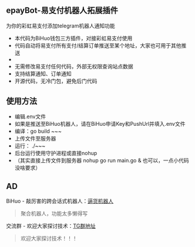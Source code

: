 


## epayBot-易支付机器人拓展插件

为你的彩虹易支付添加telegram机器人通知功能

- 本代码为BiHuo钱包三方插件，对接彩虹易支付使用
- 代码自动将易支付所有支付/结算订单推送至某个地址，大家也可用于其他推送
- 
- 无需修改易支付任何代码，外部无权限查询站点数据
- 支持结算通知、订单通知
- 开源代码，无冷门包，避免后门代码



## 使用方法

- 编辑.env文件
- 如果是推送至BiHuo机器人，请在BiHuo申请Key和PushUrl并填入.env文件
- 编译：go build ~~~
- 上传文件至服务器
- 运行： ./~~~
- 后台运行使用守护进程或直接nohup
- （其实直接上传文件到服务器 nohup go run main.go & 也可以，一点小代码没啥要求）


## AD 

BiHuo - 敲厉害的跨会话式机器人：[逼货机器人](https://t.me/b119bot)
> 聚合机器人，功能太多懒得写

交流群 - 欢迎大家探讨技术：[TG群地址](https://t.me/on996)
> 欢迎大家探讨技术！！！
